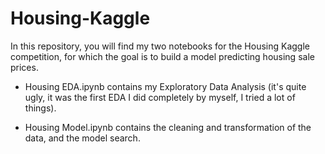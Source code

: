 # Housing-Kaggle
In this repository, you will find my two notebooks for the Housing Kaggle competition, for which the goal is to build a model predicting housing sale prices.

- Housing EDA.ipynb contains my Exploratory Data Analysis (it's quite ugly, it was the first EDA I did completely by myself, I tried a lot of things).

- Housing Model.ipynb contains the cleaning and transformation of the data, and the model search.
